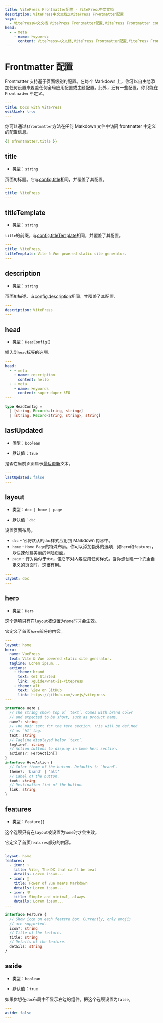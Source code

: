 ```yaml
---
title: VitePress Frontmatter配置 - VitePress中文文档
description: VitePress中文文档之VitePress Frontmatter配置
tags: 
  - VitePress中文文档,VitePress Frontmatter配置,VitePress Frontmatter config
head:
  - - meta
    - name: keywords
      content: VitePress中文文档,VitePress Frontmatter配置,VitePress Frontmatter config
---
```


# Frontmatter 配置

Frontmatter 支持基于页面级别的配置。在每个 Markdown 上，你可以自由地添加任何设置来覆盖任何全局应用配置或主题配置。此外，还有一些配置，你只能在 Frontmatter 中定义。

```yaml
---
title: Docs with VitePress
editLink: true
---
```

你可以通过`$frontmatter`方法在任何 Markdown 文件中访问 frontmatter 中定义的配置信息。

```yaml
{{ $frontmatter.title }}
```

## title

- 类型：`string`

页面的标题。它与[config.title](/vitepressCn/config-app#title)相同，并覆盖了其配置。

```yaml
---
title: VitePress
---
```

## titleTemplate

- 类型：`string`

`title`的前缀，与[config.titleTemplate](/vitepressCn/config-app#titletemplate)相同，并覆盖了其配置。

```yaml
---
title: VitePress,
titleTemplate: Vite & Vue powered static site generator.
---
```

## description

- 类型：`string`

页面的描述。与[config.description](/vitepressCn/config-app#description)相同，并覆盖了其配置。

```yaml
---
description: VitePress
---
```

## head

- 类型：`HeadConfig[]`

插入到`head`标签的选项。

```yaml
---
head:
  - - meta
    - name: description
      content: hello
  - - meta
    - name: keywords
      content: super duper SEO
---
```

```ts
type HeadConfig =
  | [string, Record<string, string>]
  | [string, Record<string, string>, string]
```

## lastUpdated

- 类型：`boolean`

- 默认值：`true`

是否在当前页面显示[最后更新](/vitepressCn/config-app#lastupdated)文本。

```yaml
---
lastUpdated: false
---
```

## layout

- 类型：`doc | home | page`

- 默认值：`doc`

设置页面布局。

- `doc` - 它将默认的`doc`样式应用到 Markdown 内容中。
- `home` - `Home Page`的特殊布局。你可以添加额外的选项，如`hero`和`features`，以快速创建美丽的登陆页面。
- `page` - 行为类似于`doc`，但它不对内容应用任何样式。当你想创建一个完全自定义的页面时，这很有用。


```yaml
---
layout: doc
---
```

## hero

- 类型：`Hero`

这个选项只有在`layout`被设置为`home`时才会生效。

它定义了首页`hero`部分的内容。

```yaml
---
layout: home
hero:
  name: VuePress
  text: Vite & Vue powered static site generator.
  tagline: Lorem ipsum...
  actions:
    - theme: brand
      text: Get Started
      link: /guide/what-is-vitepress
    - theme: alt
      text: View on GitHub
      link: https://github.com/vuejs/vitepress
---
```

```ts
interface Hero {
  // The string shown top of `text`. Comes with brand color
  // and expected to be short, such as product name.
  name?: string
  // The main text for the hero section. This will be defined
  // as `h1` tag.
  text: string
  // Tagline displayed below `text`.
  tagline?: string
  // Action buttons to display in home hero section.
  actions?: HeroAction[]
}
interface HeroAction {
  // Color theme of the button. Defaults to `brand`.
  theme?: 'brand' | 'alt'
  // Label of the button.
  text: string
  // Destination link of the button.
  link: string
}
```


## features

- 类型：`Feature[]`

这个选项只有在`layout`被设置为`home`时才会生效。

它定义了首页`features`部分的内容。

```yaml
---
layout: home
features:
  - icon: ⚡️
    title: Vite, The DX that can't be beat
    details: Lorem ipsum...
  - icon: 🖖
    title: Power of Vue meets Markdown
    details: Lorem ipsum...
  - icon: 🛠️
    title: Simple and minimal, always
    details: Lorem ipsum...
---
```

```ts
interface Feature {
  // Show icon on each feature box. Currently, only emojis
  // are supported.
  icon?: string
  // Title of the feature.
  title: string
  // Details of the feature.
  details: string
}
```

## aside

- 类型：`boolean`

- 默认值：`true`

如果你想在`doc`布局中不显示右边的组件，把这个选项设置为`false`。

```yaml
---
aside: false
---
```

